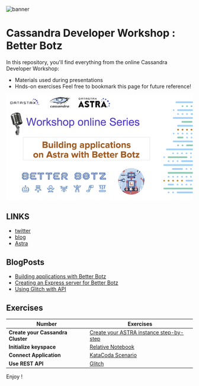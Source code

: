 ![banner](https://res.cloudinary.com/practicaldev/image/fetch/s--8Hqju-w2--/c_imagga_scale,f_auto,fl_progressive,h_420,q_auto,w_1000/https://dev-to-uploads.s3.amazonaws.com/i/868i5tmm9qzqhd9x7spd.jpg)

# Cassandra Developer Workshop : Better Botz

In this repository, you'll find everything from the online Cassandra Developer Workshop:
- Materials used during presentations
- Hnds-on exercises
Feel free to bookmark this page for future reference!

![OK](images/splash-screen.png?raw=true)

## LINKS
- [twitter](https://twitter.com/BetterBotz)
- [blog](https://dev.to/betterbotz)
- [Astra](https://astra.datastax.com)

## BlogPosts
- [Building applications with Better Botz](https://medium.com/@betterbotz/building-applications-with-better-botz-13730e304e33)
- [Creating an Express server for Better Botz](https://dev.to/betterbotz/creating-an-express-server-for-better-botz-4b00)
- [Using Glitch with API](https://dev.to/betterbotz/using-glitch-and-the-astra-data-api-4fjk)

## Exercises
| Number  | Exercises
|---|---|
| **Create your Cassandra Cluster** | [Create your ASTRA instance step-by-step](exercises/1_-_Create_Astra_Instance.md) |
| **Initialize keyspace** | [Relative Notebook]() |
| **Connect Application** | [KataCoda Scenario]() |
| **Use REST API** | [Glitch]() |

Enjoy !